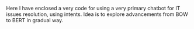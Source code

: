 Here I have enclosed a very code for using a very primary chatbot for IT issues resolution, using intents. Idea is to explore advancements from BOW to BERT in gradual way.
